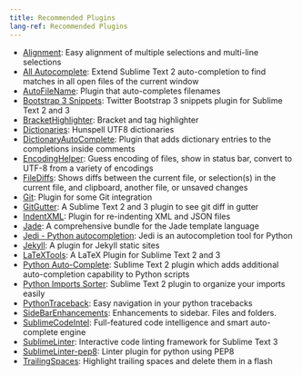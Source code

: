 ```yaml
---
title: Recommended Plugins
lang-ref: Recommended Plugins
---
```



- [Alignment](https://github.com/wbond/sublime_alignment/issues): Easy alignment of multiple selections and multi-line selections
- [All Autocomplete](https://github.com/alienhard/SublimeAllAutocomplete): Extend Sublime Text 2 auto-completion to find matches in all open files of the current window
- [AutoFileName](https://github.com/BoundInCode/AutoFileName): Plugin that auto-completes filenames
- [Bootstrap 3 Snippets](https://github.com/JasonMortonNZ/bs3-sublime-plugin): Twitter Bootstrap 3 snippets plugin for Sublime Text 2 and 3
- [BracketHighlighter](https://github.com/facelessuser/BracketHighlighter): Bracket and tag highlighter
- [Dictionaries](https://github.com/SublimeText/Dictionaries): Hunspell UTF8 dictionaries
- [DictionaryAutoComplete](https://github.com/Zinggi/DictionaryAutoComplete): Plugin that adds dictionary entries to the completions inside comments
- [EncodingHelper](https://github.com/SublimeText/EncodingHelper): Guess encoding of files, show in status bar, convert to UTF-8 from a variety of encodings
- [FileDiffs](https://github.com/colinta/SublimeFileDiffs): Shows diffs between the current file, or selection(s) in the current file, and clipboard, another file, or unsaved changes
- [Git](https://github.com/kemayo/sublime-text-git): Plugin for some Git integration
- [GitGutter](https://github.com/jisaacks/GitGutter): A Sublime Text 2 and 3 plugin to see git diff in gutter
- [IndentXML](https://github.com/alek-sys/sublimetext_indentxml): Plugin for re-indenting XML and JSON files
- [Jade](https://github.com/davidrios/jade-tmbundle): A comprehensive bundle for the Jade template language
- [Jedi - Python autocompletion](https://github.com/srusskih/SublimeJEDI): Jedi is an autocompletion tool for Python
- [Jekyll](https://github.com/23maverick23/sublime-jekyll): A plugin for Jekyll static sites
- [LaTeXTools](https://github.com/SublimeText/LaTeXTools): A LaTeX Plugin for Sublime Text 2 and 3
- [Python Auto-Complete](https://github.com/eliquious/Python-Auto-Complete): Sublime Text 2 plugin which adds additional auto-completion capability to Python scripts
- [Python Imports Sorter](https://github.com/vi4m/sublime_python_imports): Sublime Text 2 plugin to organize your imports easily
- [PythonTraceback](https://github.com/kedder/sublime-python-traceback): Easy navigation in your python tracebacks
- [SideBarEnhancements](https://github.com/titoBouzout/SideBarEnhancements): Enhancements to sidebar. Files and folders.
- [SublimeCodeIntel](https://www.sublimecodeintel.com/): Full-featured code intelligence and smart auto-complete engine
- [SublimeLinter](http://sublimelinter.readthedocs.org/): Interactive code linting framework for Sublime Text 3
- [SublimeLinter-pep8](https://github.com/SublimeLinter/SublimeLinter-pep8): Linter plugin for python using PEP8
- [TrailingSpaces](https://github.com/SublimeText/TrailingSpaces): Highlight trailing spaces and delete them in a flash
